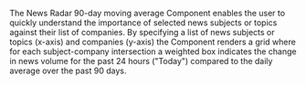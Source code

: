﻿The News Radar 90-day moving average Component enables the user to quickly understand the importance of selected news subjects or topics against their list of companies. By specifying a list of news subjects or topics (x-axis) and companies (y-axis) the Component renders a grid where for each subject-company intersection a weighted box indicates the change in news volume for the past 24 hours ("Today") compared to the daily average over the past 90 days.